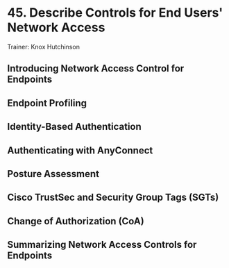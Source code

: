 # 45. Describe Controls for End Users' Network Access

Trainer: Knox Hutchinson


## Introducing Network Access Control for Endpoints




## Endpoint Profiling




## Identity-Based Authentication




## Authenticating with AnyConnect




## Posture Assessment




## Cisco TrustSec and Security Group Tags (SGTs)




## Change of Authorization (CoA)




## Summarizing Network Access Controls for Endpoints



